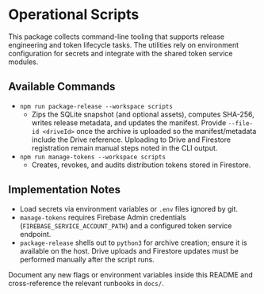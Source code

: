 # Operational Scripts

This package collects command-line tooling that supports release engineering and token lifecycle tasks. The utilities rely on environment configuration for secrets and integrate with the shared token service modules.

## Available Commands

- `npm run package-release --workspace scripts`
  - Zips the SQLite snapshot (and optional assets), computes SHA-256, writes release metadata, and updates the manifest. Provide `--file-id <driveId>` once the archive is uploaded so the manifest/metadata include the Drive reference. Uploading to Drive and Firestore registration remain manual steps noted in the CLI output.
- `npm run manage-tokens --workspace scripts`
  - Creates, revokes, and audits distribution tokens stored in Firestore.

## Implementation Notes

- Load secrets via environment variables or `.env` files ignored by git.
- `manage-tokens` requires Firebase Admin credentials (`FIREBASE_SERVICE_ACCOUNT_PATH`) and a configured token service endpoint.
- `package-release` shells out to `python3` for archive creation; ensure it is available on the host. Drive uploads and Firestore updates must be performed manually after the script runs.

Document any new flags or environment variables inside this README and cross-reference the relevant runbooks in `docs/`.
